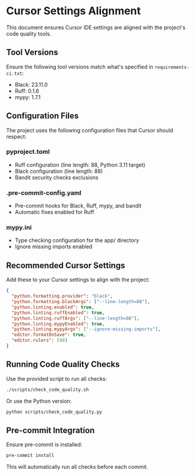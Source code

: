 # Cursor Settings Alignment

This document ensures Cursor IDE settings are aligned with the project's code quality tools.

## Tool Versions

Ensure the following tool versions match what's specified in `requirements-ci.txt`:
- Black: 23.11.0
- Ruff: 0.1.6
- mypy: 1.7.1

## Configuration Files

The project uses the following configuration files that Cursor should respect:

### pyproject.toml
- Ruff configuration (line length: 88, Python 3.11 target)
- Black configuration (line length: 88)
- Bandit security checks exclusions

### .pre-commit-config.yaml
- Pre-commit hooks for Black, Ruff, mypy, and bandit
- Automatic fixes enabled for Ruff

### mypy.ini
- Type checking configuration for the app/ directory
- Ignore missing imports enabled

## Recommended Cursor Settings

Add these to your Cursor settings to align with the project:

```json
{
  "python.formatting.provider": "black",
  "python.formatting.blackArgs": ["--line-length=88"],
  "python.linting.enabled": true,
  "python.linting.ruffEnabled": true,
  "python.linting.ruffArgs": ["--line-length=88"],
  "python.linting.mypyEnabled": true,
  "python.linting.mypyArgs": ["--ignore-missing-imports"],
  "editor.formatOnSave": true,
  "editor.rulers": [88]
}
```

## Running Code Quality Checks

Use the provided script to run all checks:
```bash
./scripts/check_code_quality.sh
```

Or use the Python version:
```bash
python scripts/check_code_quality.py
```

## Pre-commit Integration

Ensure pre-commit is installed:
```bash
pre-commit install
```

This will automatically run all checks before each commit.
